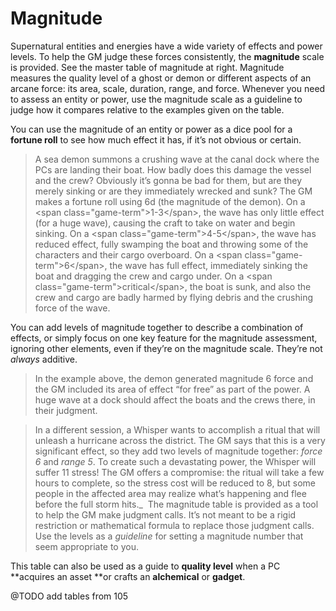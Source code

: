 # Magnitude

Supernatural entities and energies have a wide variety of effects and power levels. To help the GM judge these forces consistently, the **magnitude** scale is provided. See the master table of magnitude at right. Magnitude measures the quality level of a ghost or demon or different aspects of an arcane force: its area, scale, duration, range, and force. Whenever you need to assess an entity or power, use the magnitude scale as a guideline to judge how it compares relative to the examples given on the table.

You can use the magnitude of an entity or power as a dice pool for a **fortune roll** to see how much effect it has, if it’s not obvious or certain.

> A sea demon summons a crushing wave at the canal dock where the PCs are landing their boat. How badly does this damage the vessel and the crew? Obviously it’s gonna be bad for them, but are they merely sinking or are they immediately wrecked and sunk? The GM makes a fortune roll using 6d (the magnitude of the demon). On a \<span class="game-term"\>1-3\</span\>, the wave has only little effect (for a huge wave), causing the craft to take on water and begin sinking. On a \<span class="game-term"\>4-5\</span\>, the wave has reduced effect, fully swamping the boat and throwing some of the characters and their cargo overboard. On a \<span class="game-term"\>6\</span\>, the wave has full effect, immediately sinking the boat and dragging the crew and cargo under. On a \<span class="game-term"\>critical\</span\>, the boat is sunk, and also the crew and cargo are badly harmed by flying debris and the crushing force of the wave.

You can add levels of magnitude together to describe a combination of effects, or simply focus on one key feature for the magnitude assessment, ignoring other elements, even if they’re on the magnitude scale. They’re not _always_ additive.

> In the example above, the demon generated magnitude 6 force and the GM included its area of effect “for free” as part of the power. A huge wave at a dock should affect the boats and the crews there, in their judgment.

> In a different session, a Whisper wants to accomplish a ritual that will unleash a hurricane across the district. The GM says that this is a very significant effect, so they add two levels of magnitude together: _force 6_ and _range 5_. To create such a devastating power, the Whisper will suffer 11 stress! The GM offers a compromise: the ritual will take a few hours to complete, so the stress cost will be reduced to 8, but some people in the affected area may realize what’s happening and flee before the full storm hits._ 
The magnitude table is provided as a tool to help the GM make judgment calls. It’s not meant to be a rigid restriction or mathematical formula to replace those judgment calls. Use the levels as a _guideline_ for setting a magnitude number that seem appropriate to you.

This table can also be used as a guide to **quality level** when a PC **acquires an asset **or crafts an **alchemical** or **gadget**.

@TODO add tables from 105

